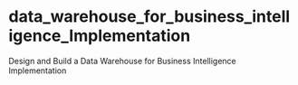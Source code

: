 # data_warehouse_for_business_intelligence_Implementation
Design and Build a Data Warehouse for Business Intelligence Implementation
